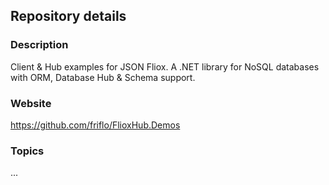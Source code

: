 
## Repository details

### Description
Client & Hub examples for JSON Fliox.
A .NET library for NoSQL databases with ORM, Database Hub & Schema support.


### Website
https://github.com/friflo/FlioxHub.Demos

### Topics

...